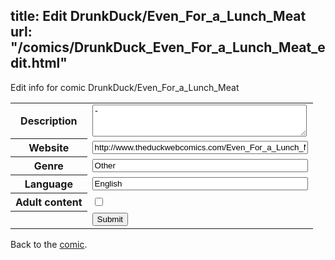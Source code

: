 title: Edit DrunkDuck/Even_For_a_Lunch_Meat
url: "/comics/DrunkDuck_Even_For_a_Lunch_Meat_edit.html"
---
Edit info for comic DrunkDuck/Even_For_a_Lunch_Meat

<form name="comic" action="http://gaepostmail.appspot.com/comic/" method="post">
<table class="comicinfo">
<tr>
<th>Description</th><td><textarea name="description" cols="40" rows="3">-</textarea></td>
</tr>
<tr>
<th>Website</th><td><input type="text" name="url" value="http://www.theduckwebcomics.com/Even_For_a_Lunch_Meat/" size="40"/></td>
</tr>
<tr>
<th>Genre</th><td><input type="text" name="genre" value="Other" size="40"/></td>
</tr>
<tr>
<th>Language</th><td><input type="text" name="language" value="English" size="40"/></td>
</tr>
<tr>
<th>Adult content</th><td><input type="checkbox" name="adult" value="adult" /></td>
</tr>
<tr>
<th></th><td>
<input type="hidden" name="comic" value="DrunkDuck_Even_For_a_Lunch_Meat" />
<input type="submit" name="submit" value="Submit" />
</td>
</tr>
</table>
</form>

Back to the [comic](DrunkDuck_Even_For_a_Lunch_Meat.html).
